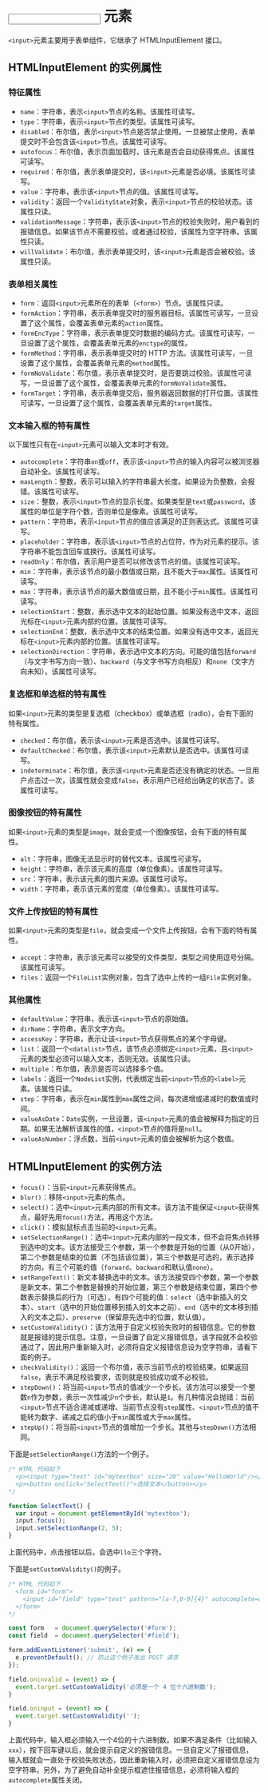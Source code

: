 # <input> 元素

`<input>`元素主要用于表单组件，它继承了 HTMLInputElement 接口。

## HTMLInputElement 的实例属性

### 特征属性

- `name`：字符串，表示`<input>`节点的名称。该属性可读写。
- `type`：字符串，表示`<input>`节点的类型。该属性可读写。
- `disabled`：布尔值，表示`<input>`节点是否禁止使用。一旦被禁止使用，表单提交时不会包含该`<input>`节点。该属性可读写。
- `autofocus`：布尔值，表示页面加载时，该元素是否会自动获得焦点。该属性可读写。
- `required`：布尔值，表示表单提交时，该`<input>`元素是否必填。该属性可读写。
- `value`：字符串，表示该`<input>`节点的值。该属性可读写。
- `validity`：返回一个`ValidityState`对象，表示`<input>`节点的校验状态。该属性只读。
- `validationMessage`：字符串，表示该`<input>`节点的校验失败时，用户看到的报错信息。如果该节点不需要校验，或者通过校验，该属性为空字符串。该属性只读。
- `willValidate`：布尔值，表示表单提交时，该`<input>`元素是否会被校验。该属性只读。

### 表单相关属性

- `form`：返回`<input>`元素所在的表单（`<form>`）节点。该属性只读。
- `formAction`：字符串，表示表单提交时的服务器目标。该属性可读写，一旦设置了这个属性，会覆盖表单元素的`action`属性。
- `formEncType`：字符串，表示表单提交时数据的编码方式。该属性可读写，一旦设置了这个属性，会覆盖表单元素的`enctype`的属性。
- `formMethod`：字符串，表示表单提交时的 HTTP 方法。该属性可读写，一旦设置了这个属性，会覆盖表单元素的`method`属性。
- `formNoValidate`：布尔值，表示表单提交时，是否要跳过校验。该属性可读写，一旦设置了这个属性，会覆盖表单元素的`formNoValidate`属性。
- `formTarget`：字符串，表示表单提交后，服务器返回数据的打开位置。该属性可读写，一旦设置了这个属性，会覆盖表单元素的`target`属性。

### 文本输入框的特有属性

以下属性只有在`<input>`元素可以输入文本时才有效。

- `autocomplete`：字符串`on`或`off`，表示该`<input>`节点的输入内容可以被浏览器自动补全。该属性可读写。
- `maxLength`：整数，表示可以输入的字符串最大长度。如果设为负整数，会报错。该属性可读写。
- `size`：整数，表示`<input>`节点的显示长度。如果类型是`text`或`password`，该属性的单位是字符个数，否则单位是像素。该属性可读写。
- `pattern`：字符串，表示`<input>`节点的值应该满足的正则表达式。该属性可读写。
- `placeholder`：字符串，表示该`<input>`节点的占位符，作为对元素的提示。该字符串不能包含回车或换行。该属性可读写。
- `readOnly`：布尔值，表示用户是否可以修改该节点的值。该属性可读写。
- `min`：字符串，表示该节点的最小数值或日期，且不能大于`max`属性。该属性可读写。
- `max`：字符串，表示该节点的最大数值或日期，且不能小于`min`属性。该属性可读写。
- `selectionStart`：整数，表示选中文本的起始位置。如果没有选中文本，返回光标在`<input>`元素内部的位置。该属性可读写。
- `selectionEnd`：整数，表示选中文本的结束位置。如果没有选中文本，返回光标在`<input>`元素内部的位置。该属性可读写。
- `selectionDirection`：字符串，表示选中文本的方向。可能的值包括`forward`（与文字书写方向一致）、`backward`（与文字书写方向相反）和`none`（文字方向未知）。该属性可读写。

### 复选框和单选框的特有属性

如果`<input>`元素的类型是复选框（checkbox）或单选框（radio），会有下面的特有属性。

- `checked`：布尔值，表示该`<input>`元素是否选中。该属性可读写。
- `defaultChecked`：布尔值，表示该`<input>`元素默认是否选中。该属性可读写。
- `indeterminate`：布尔值，表示该`<input>`元素是否还没有确定的状态。一旦用户点击过一次，该属性就会变成`false`，表示用户已经给出确定的状态了。该属性可读写。

### 图像按钮的特有属性

如果`<input>`元素的类型是`image`，就会变成一个图像按钮，会有下面的特有属性。

- `alt`：字符串，图像无法显示时的替代文本。该属性可读写。
- `height`：字符串，表示该元素的高度（单位像素）。该属性可读写。
- `src`：字符串，表示该元素的图片来源。该属性可读写。
- `width`：字符串，表示该元素的宽度（单位像素）。该属性可读写。

### 文件上传按钮的特有属性

如果`<input>`元素的类型是`file`，就会变成一个文件上传按钮，会有下面的特有属性。

- `accept`：字符串，表示该元素可以接受的文件类型，类型之间使用逗号分隔。该属性可读写。
- `files`：返回一个`FileList`实例对象，包含了选中上传的一组`File`实例对象。

### 其他属性

- `defaultValue`：字符串，表示该`<input>`节点的原始值。
- `dirName`：字符串，表示文字方向。
- `accessKey`：字符串，表示让该`<input>`节点获得焦点的某个字母键。
- `list`：返回一个`<datalist>`节点，该节点必须绑定`<input>`元素，且`<input>`元素的类型必须可以输入文本，否则无效。该属性只读。
- `multiple`：布尔值，表示是否可以选择多个值。
- `labels`：返回一个`NodeList`实例，代表绑定当前`<input>`节点的`<label>`元素。该属性只读。
- `step`：字符串，表示在`min`属性到`max`属性之间，每次递增或递减时的数值或时间。
- `valueAsDate`：`Date`实例，一旦设置，该`<input>`元素的值会被解释为指定的日期。如果无法解析该属性的值，`<input>`节点的值将是`null`。
- `valueAsNumber`：浮点数，当前`<input>`元素的值会被解析为这个数值。

## HTMLInputElement 的实例方法

- `focus()`：当前`<input>`元素获得焦点。
- `blur()`：移除`<input>`元素的焦点。
- `select()`：选中`<input>`元素内部的所有文本。该方法不能保证`<input>`获得焦点，最好先用`focus()`方法，再用这个方法。
- `click()`：模拟鼠标点击当前的`<input>`元素。
- `setSelectionRange()`：选中`<input>`元素内部的一段文本，但不会将焦点转移到选中的文本。该方法接受三个参数，第一个参数是开始的位置（从0开始），第二个参数是结束的位置（不包括该位置），第三个参数是可选的，表示选择的方向，有三个可能的值（`forward`、`backward`和默认值`none`）。
- `setRangeText()`：新文本替换选中的文本。该方法接受四个参数，第一个参数是新文本，第二个参数是替换的开始位置，第三个参数是结束位置，第四个参数表示替换后的行为（可选），有四个可能的值：`select`（选中新插入的文本）、`start`（选中的开始位置移到插入的文本之前）、`end`（选中的文本移到插入的文本之后）、`preserve`（保留原先选中的位置，默认值）。
- `setCustomValidity()`：该方法用于自定义校验失败时的报错信息。它的参数就是报错的提示信息。注意，一旦设置了自定义报错信息，该字段就不会校验通过了，因此用户重新输入时，必须将自定义报错信息设为空字符串，请看下面的例子。
- `checkValidity()`：返回一个布尔值，表示当前节点的校验结果。如果返回`false`，表示不满足校验要求，否则就是校验成功或不必校验。
- `stepDown()`：将当前`<input>`节点的值减少一个步长。该方法可以接受一个整数`n`作为参数，表示一次性减少`n`个步长，默认是`1`。有几种情况会抛错：当前`<input>`节点不适合递减或递增、当前节点没有`step`属性、`<input>`节点的值不能转为数字、递减之后的值小于`min`属性或大于`max`属性。
- `stepUp()`：将当前`<input>`节点的值增加一个步长。其他与`stepDown()`方法相同。

下面是`setSelectionRange()`方法的一个例子。

```javascript
/* HTML 代码如下
  <p><input type="text" id="mytextbox" size="20" value="HelloWorld"/></p>
  <p><button onclick="SelectText()">选择文本</button></p>
*/

function SelectText() {
  var input = document.getElementById('mytextbox');
  input.focus();
  input.setSelectionRange(2, 5);
}
```

上面代码中，点击按钮以后，会选中`llo`三个字符。

下面是`setCustomValidity()`的例子。

```javascript
/* HTML 代码如下
  <form id="form">
    <input id="field" type="text" pattern="[a-f,0-9]{4}" autocomplete=off>
  </form>
*/

const form   = document.querySelector('#form');
const field  = document.querySelector('#field');

form.addEventListener('submit', (e) => {
  e.preventDefault(); // 防止这个例子发出 POST 请求
});

field.oninvalid = (event) => {
  event.target.setCustomValidity('必须是一个 4 位十六进制数');
}

field.oninput = (event) => {
  event.target.setCustomValidity('');
}
```

上面代码中，输入框必须输入一个4位的十六进制数。如果不满足条件（比如输入`xxx`），按下回车键以后，就会提示自定义的报错信息。一旦自定义了报错信息，输入框就会一直处于校验失败状态，因此重新输入时，必须把自定义报错信息设为空字符串。另外，为了避免自动补全提示框遮住报错信息，必须将输入框的`autocomplete`属性关闭。
